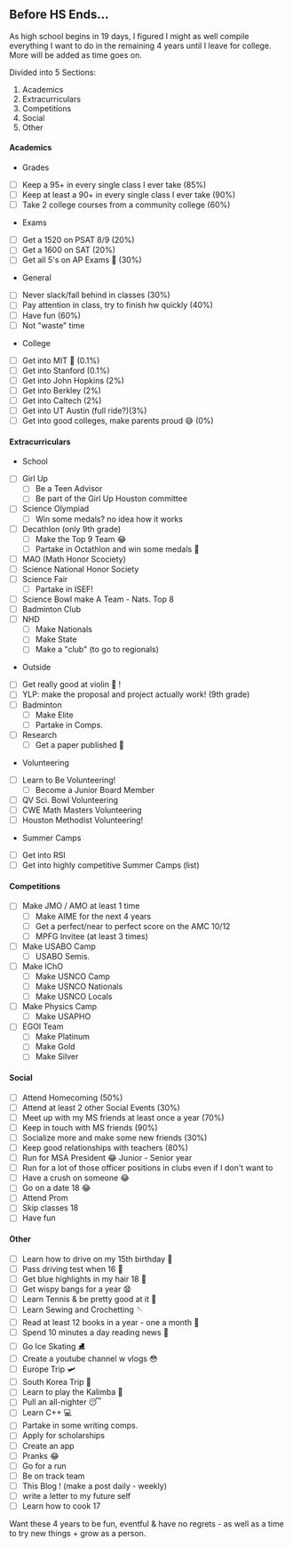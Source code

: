 ## Before HS Ends...
As high school begins in 19 days, I figured I might as well compile everything I want to do in the remaining 4 years until I leave for college. More will be added as time goes on.

Divided into 5 Sections:
1. Academics 
2. Extracurriculars
3. Competitions
4. Social
5. Other

#### Academics
* Grades
- [ ] Keep a 95+ in every single class I ever take (85%)
- [ ] Keep at least a 90+ in every single class I ever take (90%)
- [ ] Take 2 college courses from a community college (60%)
* Exams
- [ ] Get a 1520 on PSAT 8/9 (20%)
- [ ] Get a 1600 on SAT (20%)
- [ ] Get all 5's on AP Exams 💪 (30%)
* General
- [ ] Never slack/fall behind in classes (30%)
- [ ] Pay attention in class, try to finish hw quickly (40%)
- [ ] Have fun (60%)
- [ ] Not "waste" time
* College
- [ ] Get into MIT 💌 (0.1%)
- [ ] Get into Stanford (0.1%)
- [ ] Get into John Hopkins (2%)
- [ ] Get into Berkley (2%)
- [ ] Get into Caltech (2%)
- [ ] Get into UT Austin (full ride?)(3%)
- [ ] Get into good colleges, make parents proud 😅 (0%)

#### Extracurriculars
* School
- [ ] Girl Up
   - [ ] Be a Teen Advisor
   - [ ] Be part of the Girl Up Houston committee 
- [ ] Science Olympiad
   - [ ] Win some medals? no idea how it works
- [ ] Decathlon (only 9th grade)
   - [ ] Make the Top 9 Team 😂
   - [ ] Partake in Octathlon and win some medals 💪
- [ ] MAO (Math Honor Scociety)
- [ ] Science National Honor Society
- [ ] Science Fair
   - [ ] Partake in ISEF! 
- [ ] Science Bowl make A Team - Nats. Top 8
- [ ] Badminton Club
- [ ] NHD 
   - [ ] Make Nationals
   - [ ] Make State
   - [ ] Make a "club" (to go to regionals)
  
* Outside 
- [ ] Get really good at violin 🎻 !
- [ ] YLP: make the proposal and project actually work! (9th grade)
- [ ] Badminton
   - [ ] Make Elite
   - [ ] Partake in Comps.
- [ ] Research 
   - [ ] Get a paper published 🙂

* Volunteering
- [ ] Learn to Be Volunteering! 
   - [ ] Become a Junior Board Member
- [ ] QV Sci. Bowl Volunteering
- [ ] CWE Math Masters Volunteering
- [ ] Houston Methodist Volunteering!

* Summer Camps
- [ ] Get into RSI  
- [ ] Get into highly competitive Summer Camps (list)

#### Competitions 
- [ ] Make JMO / AMO at least 1 time 
  - [ ] Make AIME for the next 4 years
  - [ ] Get a perfect/near to perfect score on the AMC 10/12 
  - [ ] MPFG Invitee (at least 3 times)
- [ ] Make USABO Camp
  - [ ] USABO Semis. 
- [ ] Make IChO
  - [ ] Make USNCO Camp
  - [ ] Make USNCO Nationals 
  - [ ] Make USNCO Locals
- [ ] Make Physics Camp
  - [ ] Make USAPHO 
- [ ] EGOI Team
  - [ ] Make Platinum
  - [ ] Make Gold
  - [ ] Make Silver

#### Social
- [ ] Attend Homecoming (50%)
- [ ] Attend at least 2 other Social Events (30%)
- [ ] Meet up with my MS friends at least once a year (70%)
- [ ] Keep in touch with MS friends (90%)
- [ ] Socialize more and make some new friends (30%)
- [ ] Keep good relationships with teachers (80%)
- [ ] Run for MSA President 😂 Junior - Senior year
- [ ] Run for a lot of those officer positions in clubs even if I don't want to
- [ ] Have a crush on someone 😂
- [ ] Go on a date 18 😂
- [ ] Attend Prom
- [ ] Skip classes 18
- [ ] Have fun

#### Other
- [ ] Learn how to drive on my 15th birthday 🚗
- [ ] Pass driving test when 16 🚙
- [ ] Get blue highlights in my hair 18 💙
- [ ] Get wispy bangs for a year 😧
- [ ] Learn Tennis & be pretty good at it 🎾
- [ ] Learn Sewing and Crochetting 🪡
- [ ] Read at least 12 books in a year - one a month 📖
- [ ] Spend 10 minutes a day reading news 📰
- [ ] Go Ice Skating ⛸️
- [ ] Create a youtube channel w vlogs 😳
- [ ] Europe Trip 🛩️
- [ ] South Korea Trip 🌸
- [ ] Learn to play the Kalimba 🎵
- [ ] Pull an all-nighter 😴
- [ ] Learn C++ 💻
- [ ] Partake in some writing comps.
- [ ] Apply for scholarships 
- [ ] Create an app
- [ ] Pranks 😂
- [ ] Go for a run 
- [ ] Be on track team
- [ ] This Blog ! (make a post daily - weekly)
- [ ] write a letter to my future self
- [ ] Learn how to cook 17

Want these 4 years to be fun, eventful & have no regrets - as well as a time to try new things + grow as a person.
